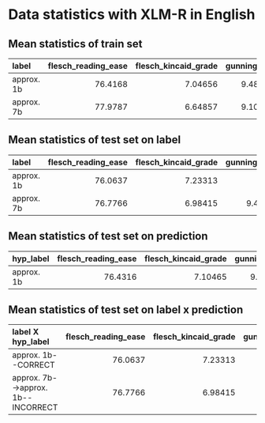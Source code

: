 # Data statistics with XLM-R in English

## Mean statistics of train set

| label      |   flesch_reading_ease |   flesch_kincaid_grade |   gunning_fog |   automated_readability_index |   coleman_liau_index |   linsear_write_formula |   dale_chall_readability_score |   text_standard |   spache_readability |   mcalpine_eflaw |   reading_time |   syllable_count |   lexicon_count |   sentence_count |   char_count |   letter_count |   polysyllabcount |   monosyllabcount |   difficult_words |   get_avg_syllables |
|:-----------|----------------------:|-----------------------:|--------------:|------------------------------:|---------------------:|------------------------:|-------------------------------:|----------------:|---------------------:|-----------------:|---------------:|-----------------:|----------------:|-----------------:|-------------:|---------------:|------------------:|------------------:|------------------:|--------------------:|
| approx. 1b |               76.4168 |                7.04656 |       9.48853 |                       8.94898 |              7.6839  |                 9.97955 |                        8.52617 |         8.25605 |              4.62457 |          25.6494 |        4.19975 |          83.7351 |         62.1047 |          3.80786 |      285.893 |        277.835 |           5.11652 |           47.2267 |           9.63953 |             1.47011 |
| approx. 7b |               77.9787 |                6.64857 |       9.10176 |                       8.38174 |              7.33212 |                 9.46922 |                        8.39515 |         7.92862 |              4.48113 |          24.8574 |        4.07917 |          81.7046 |         61.1124 |          3.92649 |      277.684 |        269.829 |           4.89812 |           46.9196 |           9.08723 |             1.45718 |



## Mean statistics of test set on label

| label      |   flesch_reading_ease |   flesch_kincaid_grade |   gunning_fog |   automated_readability_index |   coleman_liau_index |   linsear_write_formula |   dale_chall_readability_score |   text_standard |   spache_readability |   mcalpine_eflaw |   reading_time |   syllable_count |   lexicon_count |   sentence_count |   char_count |   letter_count |   polysyllabcount |   monosyllabcount |   difficult_words |   get_avg_syllables |
|:-----------|----------------------:|-----------------------:|--------------:|------------------------------:|---------------------:|------------------------:|-------------------------------:|----------------:|---------------------:|-----------------:|---------------:|-----------------:|----------------:|-----------------:|-------------:|---------------:|------------------:|------------------:|------------------:|--------------------:|
| approx. 1b |               76.0637 |                7.23313 |        9.7    |                       9.19553 |              7.66338 |                10.321   |                        8.61327 |         8.45224 |              4.71812 |          26.3958 |        4.14062 |          82.5003 |         61.259  |          3.67753 |      281.865 |        274.029 |           4.98067 |           46.5527 |           9.62562 |             1.46759 |
| approx. 7b |               76.7766 |                6.98415 |        9.4332 |                       8.82693 |              7.5413  |                 9.93584 |                        8.43772 |         8.09632 |              4.59566 |          25.8136 |        4.16193 |          83.231  |         62.0476 |          3.92077 |      283.317 |        275.339 |           5.0523  |           47.535  |           9.35267 |             1.46683 |



## Mean statistics of test set on prediction

| hyp_label   |   flesch_reading_ease |   flesch_kincaid_grade |   gunning_fog |   automated_readability_index |   coleman_liau_index |   linsear_write_formula |   dale_chall_readability_score |   text_standard |   spache_readability |   mcalpine_eflaw |   reading_time |   syllable_count |   lexicon_count |   sentence_count |   char_count |   letter_count |   polysyllabcount |   monosyllabcount |   difficult_words |   get_avg_syllables |
|:------------|----------------------:|-----------------------:|--------------:|------------------------------:|---------------------:|------------------------:|-------------------------------:|----------------:|---------------------:|-----------------:|---------------:|-----------------:|----------------:|-----------------:|-------------:|---------------:|------------------:|------------------:|------------------:|--------------------:|
| approx. 1b  |               76.4316 |                7.10465 |       9.56232 |                       9.00532 |              7.60038 |                 10.1223 |                        8.52268 |         8.26857 |              4.65493 |          26.0954 |        4.15162 |          82.8773 |          61.666 |          3.80305 |      282.615 |        274.705 |           5.01764 |           47.0596 |           9.48477 |              1.4672 |



## Mean statistics of test set on label x prediction

| label X hyp_label                  |   flesch_reading_ease |   flesch_kincaid_grade |   gunning_fog |   automated_readability_index |   coleman_liau_index |   linsear_write_formula |   dale_chall_readability_score |   text_standard |   spache_readability |   mcalpine_eflaw |   reading_time |   syllable_count |   lexicon_count |   sentence_count |   char_count |   letter_count |   polysyllabcount |   monosyllabcount |   difficult_words |   get_avg_syllables |
|:-----------------------------------|----------------------:|-----------------------:|--------------:|------------------------------:|---------------------:|------------------------:|-------------------------------:|----------------:|---------------------:|-----------------:|---------------:|-----------------:|----------------:|-----------------:|-------------:|---------------:|------------------:|------------------:|------------------:|--------------------:|
| approx. 1b--CORRECT                |               76.0637 |                7.23313 |        9.7    |                       9.19553 |              7.66338 |                10.321   |                        8.61327 |         8.45224 |              4.71812 |          26.3958 |        4.14062 |          82.5003 |         61.259  |          3.67753 |      281.865 |        274.029 |           4.98067 |           46.5527 |           9.62562 |             1.46759 |
| approx. 7b-->approx. 1b--INCORRECT |               76.7766 |                6.98415 |        9.4332 |                       8.82693 |              7.5413  |                 9.93584 |                        8.43772 |         8.09632 |              4.59566 |          25.8136 |        4.16193 |          83.231  |         62.0476 |          3.92077 |      283.317 |        275.339 |           5.0523  |           47.535  |           9.35267 |             1.46683 |

